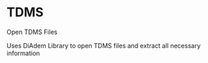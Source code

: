 # TDMS
Open TDMS Files


Uses DiAdem Library to open TDMS files and extract 
all necessary information
